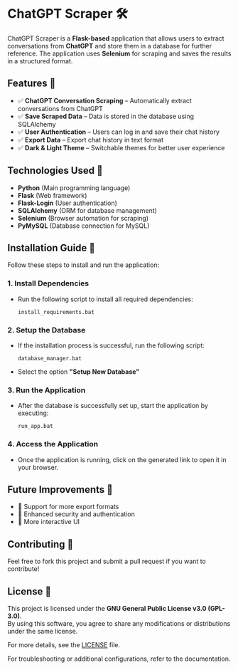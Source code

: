 # ChatGPT Scraper 🛠️

ChatGPT Scraper is a **Flask-based** application that allows users to extract conversations from **ChatGPT** and store them in a database for further reference. The application uses **Selenium** for scraping and saves the results in a structured format.

## Features 🌟
- ✅ **ChatGPT Conversation Scraping** – Automatically extract conversations from ChatGPT
- ✅ **Save Scraped Data** – Data is stored in the database using SQLAlchemy
- ✅ **User Authentication** – Users can log in and save their chat history
- ✅ **Export Data** – Export chat history in text format
- ✅ **Dark & Light Theme** – Switchable themes for better user experience

## Technologies Used 🔧
- **Python** (Main programming language)
- **Flask** (Web framework)
- **Flask-Login** (User authentication)
- **SQLAlchemy** (ORM for database management)
- **Selenium** (Browser automation for scraping)
- **PyMySQL** (Database connection for MySQL)

## Installation Guide 🚀

Follow these steps to install and run the application:

### 1. Install Dependencies
- Run the following script to install all required dependencies:
  ```
  install_requirements.bat
  ```

### 2. Setup the Database
- If the installation process is successful, run the following script:
  ```
  database_manager.bat
  ```
- Select the option **"Setup New Database"**

### 3. Run the Application
- After the database is successfully set up, start the application by executing:
  ```
  run_app.bat
  ```

### 4. Access the Application
- Once the application is running, click on the generated link to open it in your browser.

## Future Improvements 🚧
- 🔹 Support for more export formats
- 🔹 Enhanced security and authentication
- 🔹 More interactive UI

## Contributing 🤝
Feel free to fork this project and submit a pull request if you want to contribute!

## License 📜
This project is licensed under the **GNU General Public License v3.0 (GPL-3.0)**.  
By using this software, you agree to share any modifications or distributions under the same license.  

For more details, see the [LICENSE](LICENSE) file.

For troubleshooting or additional configurations, refer to the documentation.


